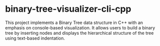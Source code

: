 # binary-tree-visualizer-cli-cpp
This project implements a Binary Tree data structure in C++ with an emphasis on console-based visualization. It allows users to build a binary tree by inserting nodes and displays the hierarchical structure of the tree using text-based indentation. 
